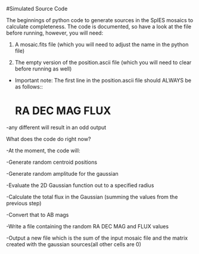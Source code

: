 #Simulated Source Code

The beginnings of python code to generate sources in the SpIES mosaics to calculate completeness.
The code is documented, so have a look at the file before running, however, you will need:

1. A mosaic.fits file (which you will need to adjust the name in the python file)
 
2. The empty version of the position.ascii file (which you will need to clear before running as well)

 - Important note: The first line in the position.ascii file should ALWAYS be as follows::
   # RA DEC MAG FLUX
 
 -any different will result in an odd output

What does the code do right now?

-At the moment, the code will:

  -Generate random centroid positions

  -Generate random amplitude for the gaussian

  -Evaluate the 2D Gaussian function out to a specified radius

  -Calculate the total flux in the Gaussian (summing the values from the previous step)

  -Convert that to AB mags

  -Write a file containing the random RA DEC MAG and FLUX values

  -Output a new file which is the sum of the input mosaic file and the matrix created with the gaussian sources(all other cells are 0)
  
